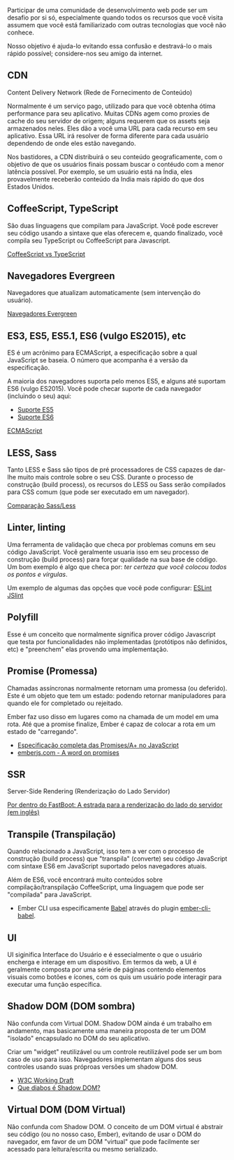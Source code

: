 Participar de uma comunidade de desenvolvimento web pode ser um desafio por si só, especialmente quando todos os recursos que você visita assumem que você está familiarizado com outras tecnologias que você não conhece.

Nosso objetivo é ajuda-lo evitando essa confusão e destravá-lo o mais rápido possível; considere-nos seu amigo da internet.

## CDN
Content Delivery Network (Rede de Fornecimento de Conteúdo)

Normalmente é um serviço pago, utilizado para que você obtenha ótima performance para seu aplicativo. Muitas CDNs agem como proxies de cache do seu servidor de origem; alguns requerem que os assets seja armazenados neles. Eles dão a você uma URL para cada recurso em seu aplicativo. Essa URL irá resolver de forma diferente para cada usuário dependendo de onde eles estão navegando.

Nos bastidores, a CDN distribuirá o seu conteúdo geograficamente, com o objetivo de que os usuários finais possam buscar o contéudo com a menor latência possível. Por exemplo, se um usuário está na Índia, eles provavelmente receberão conteúdo da India mais rápido do que dos Estados Unidos.


## CoffeeScript, TypeScript
São duas linguagens que compilam para JavaScript. Você pode escrever seu código usando a sintaxe que elas oferecem e, quando finalizado, você compila seu TypeScript ou CoffeeScript para Javascript.

[CoffeeScript vs TypeScript](http://www.stoutsystems.com/articles/coffeescript-versus-typescript/)


## Navegadores Evergreen
Navegadores que atualizam automaticamente (sem intervenção do usuário).

[Navegadores Evergreen](http://tomdale.net/2013/05/evergreen-browsers/)


## ES3, ES5, ES5.1, ES6 (vulgo ES2015), etc
ES é um acrônimo para ECMAScript, a especificação sobre a qual JavaScript se baseia. O número que acompanha é a versão da especificação.

A maioria dos navegadores suporta pelo menos ES5, e alguns até suportam ES6 (vulgo ES2015). Você pode checar suporte de cada navegador (incluindo o seu) aqui:

* [Suporte ES5](http://kangax.github.io/compat-table/es5/)
* [Suporte ES6](http://kangax.github.io/compat-table/es6/)

[ECMAScript](https://en.wikipedia.org/wiki/ECMAScript)


## LESS, Sass
Tanto LESS e Sass são tipos de pré processadores de CSS capazes de dar-lhe muito mais controle sobre o seu CSS. Durante o processo de construção (build process), os recursos do LESS ou Sass serão compilados para CSS comum (que pode ser executado em um navegador).

[Comparação Sass/Less](https://gist.github.com/chriseppstein/674726)


## Linter, linting
Uma ferramenta de validação que checa por problemas comuns em seu código JavaScript. Você geralmente usuaria isso em seu processo de construção (build process) para forçar qualidade na sua base de código. Um bom exemplo é algo que checa por: *ter certeza que você colocou todos os pontos e vírgulas*.

Um exemplo de algumas das opções que você pode configurar:
[ESLint](http://eslint.org/docs/rules/)
[JSlint](http://jshint.com/docs/options/)


## Polyfill
Esse é um conceito que normalmente significa prover código Javascript que testa por funcionalidades não implementadas (protótipos não definidos, etc) e "preenchem" elas provendo uma implementação.


## Promise (Promessa)
Chamadas assíncronas normalmente retornam uma promessa (ou deferido). Este é um objeto que tem um estado: podendo retornar manipuladores para quando ele for completado ou rejeitado.

Ember faz uso disso em lugares como na chamada de um model em uma rota. Até que a promise finalize, Ember é capaz de colocar a rota em um estado de "carregando".

* [Especificação completa das Promises/A+ no JavaScript](https://promisesaplus.com/)
* [emberjs.com - A word on promises](http://emberjs.com/guides/routing/asynchronous-routing/#toc_a-word-on-promises)


## SSR
Server-Side Rendering (Renderização do Lado Servidor)

[Por dentro do FastBoot: A estrada para a renderização do lado do servidor (em inglês)](http://emberjs.com/blog/2014/12/22/inside-fastboot-the-road-to-server-side-rendering.html)


## Transpile (Transpilação)
Quando relacionado a JavaScript, isso tem a ver com o processo de construção (build process) que "transpila" (converte) seu código JavaScript com sintaxe ES6 em JavaScript suportado pelos navegadores atuais.

Além de ES6, você encontrará muito conteúdos sobre compilação/transpilação CoffeeScript, uma linguagem que pode ser "compilada" para JavaScript.

* Ember CLI usa especificamente [Babel](https://babeljs.io/) através do plugin [ember-cli-babel](https://github.com/babel/ember-cli-babel).


## UI
UI siginifica Interface do Usuário e é essecialmente o que o usuário encherga e interage em um dispositivo. Em termos da web, a UI é geralmente composta por uma série de páginas contendo elementos visuais como botões e ícones, com os quis um usuário pode interagir para executar uma função específica.


## Shadow DOM (DOM sombra)
Não confunda com Virtual DOM. Shadow DOM ainda é um trabalho em andamento, mas basicamente uma maneira proposta de ter um DOM "isolado" encapsulado no DOM do seu aplicativo.

Criar um "widget" reutilizável ou um controle reutilizável pode ser um bom caso de uso para isso. Navegadores implementam alguns dos seus controles usando suas próproas versões um shadow DOM.

* [W3C Working Draft](http://www.w3.org/TR/shadow-dom/)
* [Que diabos é Shadow DOM?](http://glazkov.com/2011/01/14/what-the-heck-is-shadow-dom/)


## Virtual DOM (DOM Virtual)
Não confunda com Shadow DOM. O conceito de um DOM virtual é abstrair seu código (ou no nosso caso, Ember), evitando de usar o DOM do navegador, em favor de um DOM "virtual" que pode facilmente ser acessado para leitura/escrita ou mesmo serializado.
